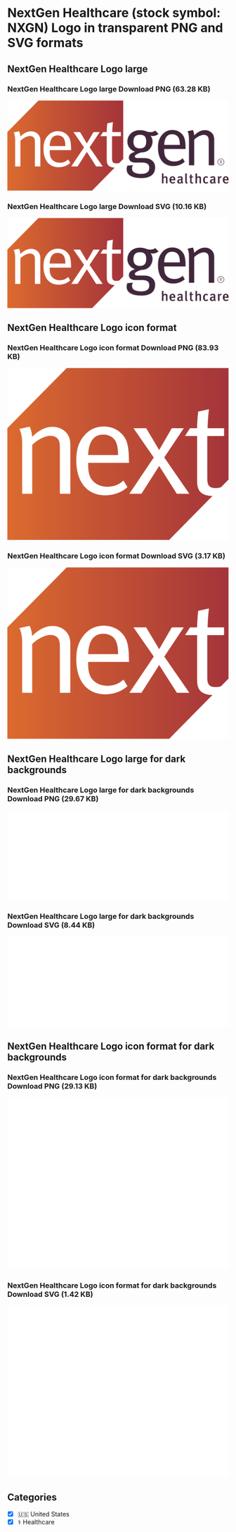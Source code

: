 # NextGen Healthcare (stock symbol: NXGN) Logo in transparent PNG and SVG formats

## NextGen Healthcare Logo large

### NextGen Healthcare Logo large Download PNG (63.28 KB)

![NextGen Healthcare Logo large Download PNG (63.28 KB)](/img/orig/NXGN_BIG-fe71e940.png)

### NextGen Healthcare Logo large Download SVG (10.16 KB)

![NextGen Healthcare Logo large Download SVG (10.16 KB)](/img/orig/NXGN_BIG-125709b8.svg)

## NextGen Healthcare Logo icon format

### NextGen Healthcare Logo icon format Download PNG (83.93 KB)

![NextGen Healthcare Logo icon format Download PNG (83.93 KB)](/img/orig/NXGN-ba9bef15.png)

### NextGen Healthcare Logo icon format Download SVG (3.17 KB)

![NextGen Healthcare Logo icon format Download SVG (3.17 KB)](/img/orig/NXGN-e27d9ade.svg)

## NextGen Healthcare Logo large for dark backgrounds

### NextGen Healthcare Logo large for dark backgrounds Download PNG (29.67 KB)

![NextGen Healthcare Logo large for dark backgrounds Download PNG (29.67 KB)](/img/orig/NXGN_BIG.D-24614dd1.png)

### NextGen Healthcare Logo large for dark backgrounds Download SVG (8.44 KB)

![NextGen Healthcare Logo large for dark backgrounds Download SVG (8.44 KB)](/img/orig/NXGN_BIG.D-8de5596b.svg)

## NextGen Healthcare Logo icon format for dark backgrounds

### NextGen Healthcare Logo icon format for dark backgrounds Download PNG (29.13 KB)

![NextGen Healthcare Logo icon format for dark backgrounds Download PNG (29.13 KB)](/img/orig/NXGN.D-06251755.png)

### NextGen Healthcare Logo icon format for dark backgrounds Download SVG (1.42 KB)

![NextGen Healthcare Logo icon format for dark backgrounds Download SVG (1.42 KB)](/img/orig/NXGN.D-fc9bee7d.svg)



## Categories
- [x] 🇺🇸 United States
- [x] ⚕️ Healthcare
